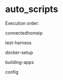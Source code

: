 # auto_scripts
Execution order:
   
   connectedhomeip

   test-harness

   docker-setup

   building-apps

   config
